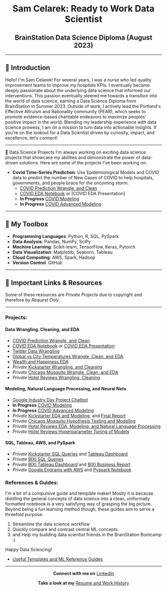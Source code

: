 <div align="center">

# **Sam Celarek: Ready to Work Data Scientist**
## **BrainStation Data Science Diploma (August 2023)**

</div>

---

## 🌟 Introduction

Hello! I'm Sam Celarek! For several years, I was a nurse who led quality improvement teams to improve my hospitals KPIs. I eventually became deeply passionate about the underlying data science that informed our interventions. This passion eventually steered me towards a transition into the world of data science, earning a Data Science Diploma from BrainStation in Summer 2023.  Outside of work, I actively lead the Portland's Effective Altruism and Rationality community (PEAR), which seeks to promote evidence-based charitable endeavors to maximize peoples' positive impact in the world.  Blending my leadership experience with data science prowess, I am on a mission to turn data into actionable insights. If you're on the lookout for a Data Scientist driven by curiosity, impact, and excellence, let's connect!

---

🌱 Data Science Projects
I'm always working on exciting data science projects that showcase my abilities and demonstrate the power of data-driven solutions. Here are some of the projects I've been working on:

- **Covid Time-Series Prediction**: Use Epidemiological Models and COVID data to predict the number of New Cases of COVID to help hospitals, governments, and people brace for the oncoming storm.
  - [COVID Prediction Wrangle, and Clean](https://github.com/scelarek/BrainStation_Capstone/blob/05050d52ac2f0164d80a2c3e39528ba1e2127e6c/Capstone/1.%20Covid%20Preprocessing.ipynb)
  - [COVID EDA Notebook](https://github.com/scelarek/BrainStation_Capstone/blob/05050d52ac2f0164d80a2c3e39528ba1e2127e6c/Capstone/2.%20Sample%20EDA%20(Basic).ipynb) or [COVID EDA Presentation]
  - **In Progress** [COVID Modeling](https://github.com/scelarek/BrainStation_Capstone/blob/05050d52ac2f0164d80a2c3e39528ba1e2127e6c/Capstone/3.%20Covid%20SARIMA%20Modeling.ipynb)
  - **In Progress** [COVID Advanced Modeling](https://github.com/scelarek/BrainStation_Capstone/blob/05050d52ac2f0164d80a2c3e39528ba1e2127e6c/Capstone/4.%20Covid%20Prophet%20and%20RNNs.ipynb)
---

## 🚀 My Toolbox

- **Programming Languages**: Python, R, SQL, PySpark
- **Data Analysis**: Pandas, NumPy, SciPy
- **Machine Learning**: Scikit-learn, TensorFlow, Keras, Pytorch
- **Data Visualization**: Matplotlib, Seaborn, Tableau
- **Cloud Computing**: AWS, Spark, Hadoop
- **Version Control**: GitHub

---

## 🔗 Important Links & Resources
Some of these resources are *Private Projects* due to copyright and therefore by *Request Only*. 

---

### **Projects**:
#### Data Wrangling. Cleaning, and EDA
- [COVID Prediction Wrangle, and Clean](https://github.com/scelarek/BrainStation_Capstone/blob/05050d52ac2f0164d80a2c3e39528ba1e2127e6c/Capstone/1.%20Covid%20Preprocessing.ipynb)
- [COVID EDA Notebook](https://github.com/scelarek/BrainStation_Capstone/blob/05050d52ac2f0164d80a2c3e39528ba1e2127e6c/Capstone/2.%20Sample%20EDA%20(Basic).ipynb) or [COVID EDA Presentation](https://github.com/scelarek/BrainStation_Capstone/blob/05050d52ac2f0164d80a2c3e39528ba1e2127e6c/Presentations/COVID%20Preprocessing%20and%20EDA.pdf)
- [Twitter Data Wrangling](https://github.com/scelarek/Data-Analysis-Projects/blob/a1f50a33c893b5dbeec4ae5739eff319f8f61a1c/Twitter%20Humor%20vs%20Cuteness/Twitter_Wrangle.ipynb)
- [Global vs City Temperatures Wrangle, Clean, and EDA](https://github.com/scelarek/Data-Analysis-Projects/blob/62ec589bf21700e670850a36ec8b401a67bc80bf/City%20vs%20Global%20Temp/Analying%20Yearly%20Average%20Temperature%20-%20Sam%20Celarek.docx.pdf) 
- [Wealth and Happiness EDA](https://github.com/scelarek/Data-Analysis-Projects/blob/62ec589bf21700e670850a36ec8b401a67bc80bf/GDP%20vs%20GINI/eternal_growth_immortal_inequality.ipynb) 
-  _Private_ [Kickstarter Wrangling, and Cleaning](https://github.com/scelarek/Universal_Code_Bank/blob/74bb8312a2477d66d72fc31ed31fda4c12c73458/Final%20Projects/Kickstarter/Wrangling%20Kickstarter.ipynb)
-  _Private_ [Chicago Mosquito Wrangle, Clean, and EDA](https://github.com/scelarek/Universal_Code_Bank/blob/e7f4b0119f42746d40d18a42b06ffc8a3c2d2975/Brain%20Station/Project1,%20Mosquitos%20pt1/health.ipynb)
-  _Private_ [Hotel Reviews Wrangling, Cleaning](https://github.com/scelarek/Universal_Code_Bank/blob/59c0cb45dd66a74ed55f9239d9b894b53f66061b/Brain%20Station/Project3,%20NLP%20With%20Hotel%20pt1/Hotel_Project_Cleaning,%20pt1.ipynb)

#### Modeling, Natural Language Processing, and Neural Nets

- [Google Industry Day Project Chatbot](https://github.com/scelarek/Google-Industry-Day)
- **In Progress** [COVID Modeling](https://github.com/scelarek/BrainStation_Capstone/blob/05050d52ac2f0164d80a2c3e39528ba1e2127e6c/Capstone/3.%20Covid%20SARIMA%20Modeling.ipynb)
- **In Progress** [COVID Advanced Modeling](https://github.com/scelarek/BrainStation_Capstone/blob/05050d52ac2f0164d80a2c3e39528ba1e2127e6c/Capstone/4.%20Covid%20Prophet%20and%20RNNs.ipynb)
-  _Private_ [Kickstarter EDA and Modeling](https://github.com/scelarek/Universal_Code_Bank/blob/74bb8312a2477d66d72fc31ed31fda4c12c73458/Final%20Projects/Kickstarter/EDA%20Kickstarter.ipynb), and [Final Report](https://github.com/scelarek/Universal_Code_Bank/blob/74bb8312a2477d66d72fc31ed31fda4c12c73458/Final%20Projects/Kickstarter/Kickstarter%20Final%20Project.ipynb)
-  _Private_ [Chicago Mosquito Hypothesis Testing and Modeling](https://github.com/scelarek/Universal_Code_Bank/blob/b3f1ec2bd331d6fa944b089931168a2b35f5c56a/Brain%20Station/Project2,%20Mosquitos%20pt2/Samuel_Celarek_Stats_Part2.ipynb)
-  _Private_ [Hotel Reviews EDA, Modeling, and Natural Language Processing](https://github.com/scelarek/Universal_Code_Bank/blob/e8cfc54751e4b48a65cb001e56441b5fd19a472b/Brain%20Station/Project3,%20NLP%20With%20Hotel%20pt1/Hotel_Project_EDA_Wrangling,%20pt2.ipynb)
-  _Private_ [Hotel Reviews Hyperparameter Tuning of Models](https://github.com/scelarek/Universal_Code_Bank/blob/ba2c5ddc45c883327a8ec4a5fd281be15735d904/Brain%20Station/Project4,%20NLP%20With%20Hotel%20pt2/NLP%20Hotel%20pt2.ipynb)

#### SQL, Tableau, AWS, and PySpark
-  _Private_ [Kickstarter SQL Queries](https://github.com/scelarek/Universal_Code_Bank/blob/f885714fbd4603df0d162cc19c737b02a5cc58e2/Final%20Projects/Kickstarter/SQL/Kickstarter%20sql%20scripts.sql) and [Tableau Dashboard](https://github.com/scelarek/Universal_Code_Bank/blob/f885714fbd4603df0d162cc19c737b02a5cc58e2/Final%20Projects/Kickstarter/SQL/Dashboard%201.png)
-  _Private_ [BIXI SQL Queries](https://github.com/scelarek/Universal_Code_Bank/blob/main/Brain%20Station/Project0a,%20BIXI%20SQL/Bixi%20Project%20Sam_Celarek.sql)
-  _Private_ [BIXI Tableau Dashboard](https://github.com/scelarek/Universal_Code_Bank/blob/94e8e404cd99acc7345d52829b70551024453c0e/Brain%20Station/Project0b,%20BIXI%20Tableau%20Dashboard/Sam_Celarek_BIXI_2.twb) and [BIXI Business Report](https://github.com/scelarek/Universal_Code_Bank/blob/94e8e404cd99acc7345d52829b70551024453c0e/Brain%20Station/Project0b,%20BIXI%20Tableau%20Dashboard/BIXI%202%20Sam_Celarek%20(4).pdf)
-  _Private_ [Google Engrams with AWS](https://github.com/scelarek/Universal_Code_Bank/blob/b2bde9a2218f95a6854e377f2b3e04626efbf89e/Brain%20Station/Project5,%20Google%20Engrams%20pt1/Google%20Engrams%20Report.ipynb) and [Pyspark Notebook](https://github.com/scelarek/Universal_Code_Bank/blob/84060cdfc7cba579aeddafbce5fcc91dc2662330/Brain%20Station/Project5,%20Google%20Engrams%20pt1/Google%20Engram%20PySpark%20Notebook.ipynb)

### **References & Guides**:
I'm a bit of a compulsive guide and template maker! Mostly it is because distilling the general concepts of data science into a clean, uniformally formatted notebook is a very satisfying way of grasping the big picture.  Beyond being a fun learning method though, these guides aim to serve a threefold purpose: 
1. Streamline the data science workflow
2. Quickly compare and contrast central ML concepts
3. and Help my budding data scientist friends in the BrainStation Bootcamp :)

Happy Data Sciencing!

- [Useful Templates and ML Reference Guides](https://github.com/scelarek/Reference_Notebooks)

---

<div align="center">

**Connect with me on** [LinkedIn](https://www.linkedin.com/in/sam-celarek/)  

**Take a look at my** [Resume and Work History](https://drive.google.com/file/d/1th1r-a0QKej59eV-_CqyASCjSE4xy2kU/view?usp=sharing)

</div>
